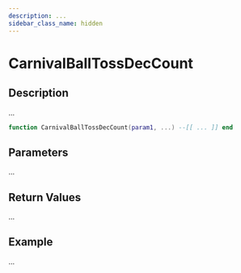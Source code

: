 ```yaml
---
description: ...
sidebar_class_name: hidden
---
```


# CarnivalBallTossDecCount

## Description

...

```lua
function CarnivalBallTossDecCount(param1, ...) --[[ ... ]] end
```

## Parameters

...

## Return Values

...

## Example

...

